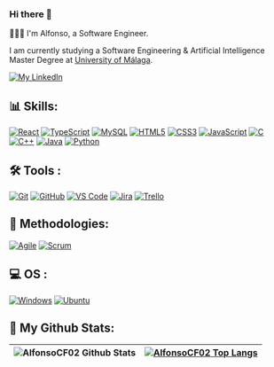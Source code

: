 ### Hi there 👋
👩🏼‍💻 I'm Alfonso, a Software Engineer.

I am currently studying a Software Engineering & Artificial Intelligence Master Degree at [University of Málaga](https://www.uma.es/).

[![My LinkedIn](https://img.shields.io/badge/LinkedIn-0077B5?style=for-the-badge&logo=linkedin&logoColor=white)](https://www.linkedin.com/in/alfonsocf)


## 📊 Skills:  
  [![React](https://shields.io/badge/react-61DAFB?logo=react&style=for-the-badge&logoColor=white)](https://github.com/AlfonsoCF02/Web_CDC_TFG)
  [![TypeScript](https://shields.io/badge/TypeScript-3178C6?logo=TypeScript&logoColor=FFF&style=for-the-badge)](https://github.com/AlfonsoCF02/NFCity_Explorer)
  [![MySQL](https://img.shields.io/badge/MySQL-eb7a09?style=for-the-badge&logo=MYSQL&logoColor=white)](https://Www.mysql.com)
  [![HTML5](https://img.shields.io/badge/HTML5-E34F26?style=for-the-badge&logo=html5&logoColor=white)]()
  [![CSS3](https://img.shields.io/badge/CSS3-1572B6?style=for-the-badge&logo=css3&logoColor=white)]()
  [![JavaScript](https://shields.io/badge/JavaScript-3178C6?logo=JavaScript&logoColor=FFF&style=for-the-badge)]()
  [![C](https://img.shields.io/badge/C-00599C?style=for-the-badge&logo=c&logoColor=white)](https://github.com/AlfonsoCF02/GitRedes)
  [![C++](https://img.shields.io/badge/C%2B%2B-00599C?style=for-the-badge&logo=c%2B%2B&logoColor=white)]()
  [![Java](https://img.shields.io/badge/Java-ED8B00?style=for-the-badge&logo=openjdk&logoColor=white)](https://github.com/AlfonsoCF02/GitPW_P3)
  [![Python](https://img.shields.io/badge/python-3670A0?style=for-the-badge&logo=python&logoColor=ffdd54)](https://github.com/AlfonsoCF02/GitISSBC)
   
## 🛠 Tools : 
  [![Git](https://img.shields.io/badge/Git-E34F26?style=for-the-badge&logo=git&logoColor=white)]()
  [![GitHub](https://img.shields.io/badge/GitHub-000000?style=for-the-badge&logo=github&logoColor=white)]()
  [![VS Code](https://img.shields.io/badge/VSCode-2490D5?style=for-the-badge&logo=visual-studio-code&logoColor=white)](https://code.visualstudio.com/)
  [![Jira](https://img.shields.io/badge/Jira-0052CC?style=for-the-badge&logo=Jira&logoColor=white)]()
  [![Trello](https://shields.io/badge/Trello-blue?logo=Trello&style=for-the-badge)]()

## 🧩 Methodologies:
  [![Agile](https://img.shields.io/static/v1?style=for-the-badge&message=Agile+&color=009FDA&label=)]()
  [![Scrum](https://img.shields.io/static/v1?style=for-the-badge&message=Scrum+&color=61DAFB&label=)]()

## 💻 OS : 
  [![Windows](https://img.shields.io/badge/windows%2010-00BFFF?style=for-the-badge&logo=windows&logoColor=blue)]()
  [![Ubuntu](https://img.shields.io/badge/Ubuntu-E95420?style=for-the-badge&logo=ubuntu&logoColor=white)](https://ubuntu.com/)
  
## 🚀 My Github Stats:

|![AlfonsoCF02 Github Stats](https://github-readme-stats.vercel.app/api?username=AlfonsoCF02&title_color=FFFFFF&icon_color=FFFFFF&text_color=FFFFFF&bg_color=DEG,493963,60102f&show_icons=true&hide_title=true&hide_border=true)|[![AlfonsoCF02 Top Langs](https://github-readme-stats.vercel.app/api/top-langs/?username=AlfonsoCF02&title_color=FFFFFF&icon_color=FFFFFF&text_color=FFFFFF&bg_color=DEG,493963,60102f&show_icons=true&hide_border=true&layout=compact&langs_count=6)](https://github-readme-stats.vercel.app/api/top-langs/?username=AlfonsoCF02&title_color=FFFFFF&icon_color=FFFFFF&text_color=FFFFFF&bg_color=DEG,493963,60102f&show_icons=true&hide_border=true&layout=compact&langs_count=6)|
|---|---|

